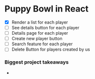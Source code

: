 # Puppy Bowl in React

- [x] Render a list for each player
- [ ] See details button for each player
- [ ] Details page for each player
- [ ] Create new player button
- [ ] Search feature for each player
- [ ] Delete Button for players created by us

### Biggest project takeaways

-
